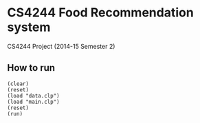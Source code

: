 # CS4244 Food Recommendation system

CS4244 Project (2014-15 Semester 2)

## How to run

```clips
(clear)
(reset)
(load "data.clp")
(load "main.clp")
(reset)
(run)
```
